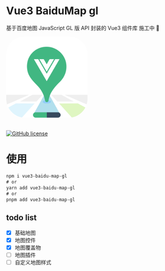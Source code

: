 # Vue3 BaiduMap gl

基于百度地图 JavaScript GL 版 API 封装的 Vue3 组件库 施工中 🚧

<img src='./docs/.vuepress/public/logo.png' style="border-radius:48px;overflow:hidden; width:220px;">
<br />
<br />

[![GitHub license](https://img.shields.io/github/license/yue1123/img-previewer?style=flat-square)](https://github.com/yue1123/img-previewer/blob/main/LICENSE)


# 使用
```shell
npm i vue3-baidu-map-gl
# or
yarn add vue3-baidu-map-gl
# or
pnpm add vue3-baidu-map-gl
```

## todo list

-   [x] 基础地图
-   [x] 地图控件
-   [x] 地图覆盖物
-   [ ] 地图插件
-   [ ] 自定义地图样式
